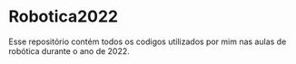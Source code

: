 # Robotica2022
Esse repositório contém todos os codigos utilizados por mim nas aulas de robótica durante o ano de 2022.
